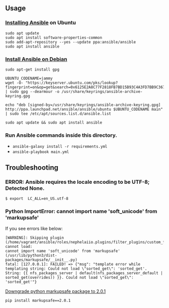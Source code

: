## Usage

### [Installing Ansible](https://docs.ansible.com/ansible/latest/installation_guide/installation_distros.html#installing-ansible-on-ubuntu) on Ubuntu

```shell
sudo apt update
sudo apt install software-properties-common
sudo add-apt-repository --yes --update ppa:ansible/ansible
sudo apt install ansible
```

### [Install Ansible on Debian](https://docs.ansible.com/ansible/latest/installation_guide/installation_distros.html#installing-ansible-on-debian)

```shell
sudo apt-get install gpg

UBUNTU_CODENAME=jammy
wget -O- "https://keyserver.ubuntu.com/pks/lookup?fingerprint=on&op=get&search=0x6125E2A8C77F2818FB7BD15B93C4A3FD7BB9C367" | sudo gpg --dearmour -o /usr/share/keyrings/ansible-archive-keyring.gpg

echo "deb [signed-by=/usr/share/keyrings/ansible-archive-keyring.gpg] http://ppa.launchpad.net/ansible/ansible/ubuntu $UBUNTU_CODENAME main" | sudo tee /etc/apt/sources.list.d/ansible.list

sudo apt update && sudo apt install ansible
```

### Run Ansible commands inside this directory.

 * `ansible-galaxy install -r requirements.yml`
 * `ansible-playbook main.yml`


## Troubleshooting

### ERROR: Ansible requires the locale encoding to be UTF-8; Detected None.


```shell
$ export  LC_ALL=en_US.utf-8
```

### Python ImportError: cannot import name 'soft_unicode' from 'markupsafe'

If you see errors like below:

```
[WARNING]: Skipping plugin
(/home/vagrant/ansible/roles/nephelaiio.plugins/filter_plugins/custom_filters.py), cannot load:
cannot import name 'soft_unicode' from 'markupsafe' (/usr/lib/python3/dist-
packages/markupsafe/__init__.py)
fatal: [127.0.0.1]: FAILED! => {"msg": "template error while templating string: Could not load \"sorted_get\": 'sorted_get'. String: {{ nfs_packages_server | default(nfs_packages_server_default | sorted_get(overrides)) }}. Could not load \"sorted_get\": 'sorted_get'"}
```

[Downgrade python markupsafe package to 2.0.1](https://stackoverflow.com/a/72747002/157811)

```
pip install markupsafe==2.0.1
```
